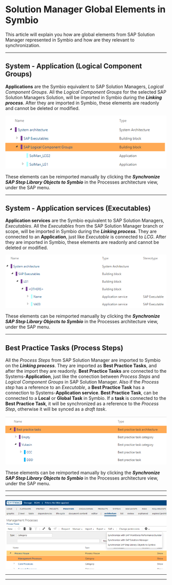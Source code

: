 # Solution Manager Global Elements in Symbio

This article will explain you how are global elements from SAP Solution Manager represented in Symbio and how are they relevant to synchronization.

***
## System - Application (Logical Component Groups)

**Applications** are the Symbio equivalent to SAP Solution Managers, *Logical Component Groups*. All the *Logical Component Groups* for the selected 
SAP Solution Managers Solution, will be imported in Symbio during the ***Linking process***. After they are imported in Symbio, these elements are readonly
and cannot be deleted or modified.

![Test](media/Applications.png)

These elements can be reimported manually by clicking the ***Synchronize SAP Step Library Objects to Symbio*** in the Processes architecture view, under the SAP menu.

***
## System - Application services (Executables)

**Application services** are the Symbio equivalent to SAP Solution Managers, *Executables*. All the *Executables* from the
SAP Solution Manager branch or scope, will be imported in Symbio during the ***Linking process***. They are connected to an **Application**, just like *Executable* is connected to *LCG*. After they are imported in Symbio, these elements are readonly and cannot be deleted or modified.

![Test](media/ApplicationServices.png)

These elements can be reimported manually by clicking the ***Synchronize SAP Step Library Objects to Symbio*** in the Processes architecture view, under the SAP menu.

***
## Best Practice Tasks (Process Steps)

All the *Process Steps* from SAP Solution Manager are imported to Symbio on the ***Linking process***. They are imported as **Best Practice Tasks**, 
and after the import they are readonly. **Best Practice Tasks** are connected to the Systems-**Application**, just like the conection between 
*Process Steps* and *Logical Component Groups* in SAP Solution Manager. Also if the *Process step* has a reference to an *Executable*, a **Best Practice Task** has a connection to Systems-**Application service**.
**Best Practice Task**, can be connected to a **Local** or **Global Task** in Symbio. If a **task** is connected to the **Best Practice Task**, it will be
synchronized as a reference to the *Process Step*, otherwise it will be synced as a *draft task*. 

![Test](media/BestPracticeTasks.png)

These elements can be reimported manually by clicking the ***Synchronize SAP Step Library Objects to Symbio*** in the Processes architecture view, under the SAP menu.

***
---

![Test](media/SyncBPTsButton.png)

---
***
